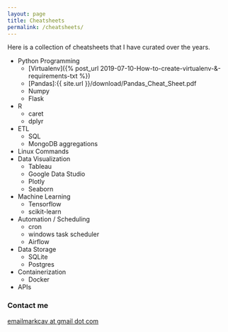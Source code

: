 ```yaml
---
layout: page
title: Cheatsheets
permalink: /cheatsheets/
---
```


Here is a collection of cheatsheets that I have curated over the years. 

* Python Programming
  * [Virtualenv]({% post_url 2019-07-10-How-to-create-virtualenv-&-requirements-txt %})
  * [Pandas]:{{ site.url }}/download/Pandas_Cheat_Sheet.pdf
  * Numpy
  * Flask 
* R
  * caret
  * dplyr 
* ETL
  * SQL
  * MongoDB aggregations
* Linux Commands
* Data Visualization 
   * Tableau
   * Google Data Studio
   * Plotly
   * Seaborn
* Machine Learning
   * Tensorflow
   * scikit-learn
* Automation / Scheduling
  * cron
  * windows task scheduler
  * Airflow
* Data Storage
  * SQLite
  * Postgres
* Containerization
  * Docker
* APIs


### Contact me

[emailmarkcav at gmail dot com](mailto:emailmarkcav@gmail.com)
